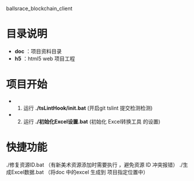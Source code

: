 ballsrace_blockchain_client

# 目录说明
- **doc** ：项目资料目录
- **h5**  ：html5 web 项目工程   

# 项目开始
- 1. 运行 **./tsLintHook/init.bat**  (开启git tslint 提交检测检测)
- 2. 运行 **./初始化Excel设置.bat**  (初始化 Excel转换工具 的设置)

# 快捷功能
./修复资源ID.bat      （有新美术资源添加时需要执行 ，避免资源 ID 冲突报错）
./生成Excel数据.bat   （将doc 中的excel 生成到 项目指定位置中）
